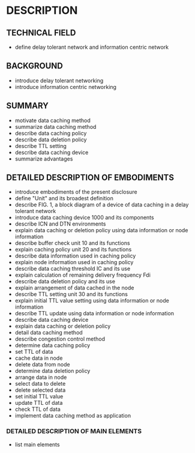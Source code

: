 # DESCRIPTION

## TECHNICAL FIELD

- define delay tolerant network and information centric network

## BACKGROUND

- introduce delay tolerant networking
- introduce information centric networking

## SUMMARY

- motivate data caching method
- summarize data caching method
- describe data caching policy
- describe data deletion policy
- describe TTL setting
- describe data caching device
- summarize advantages

## DETAILED DESCRIPTION OF EMBODIMENTS

- introduce embodiments of the present disclosure
- define "Unit" and its broadest definition
- describe FIG. 1, a block diagram of a device of data caching in a delay tolerant network
- introduce data caching device 1000 and its components
- describe ICN and DTN environments
- explain data caching or deletion policy using data information or node information
- describe buffer check unit 10 and its functions
- explain caching policy unit 20 and its functions
- describe data information used in caching policy
- explain node information used in caching policy
- describe data caching threshold IC and its use
- explain calculation of remaining delivery frequency Fdi
- describe data deletion policy and its use
- explain arrangement of data cached in the node
- describe TTL setting unit 30 and its functions
- explain initial TTL value setting using data information or node information
- describe TTL update using data information or node information
- describe data caching device
- explain data caching or deletion policy
- detail data caching method
- describe congestion control method
- determine data caching policy
- set TTL of data
- cache data in node
- delete data from node
- determine data deletion policy
- arrange data in node
- select data to delete
- delete selected data
- set initial TTL value
- update TTL of data
- check TTL of data
- implement data caching method as application

### DETAILED DESCRIPTION OF MAIN ELEMENTS

- list main elements

